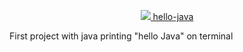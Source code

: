 <p align="center">
  <a href="https://skillicons.dev">
    <img src="https://skillicons.dev/icons?i=java" /> hello-java 
  </a>
</p>


First project with java printing "hello Java" on terminal
